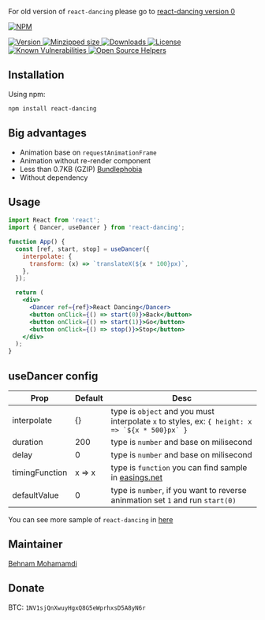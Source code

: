 For old version of `react-dancing` please go to [react-dancing version 0](https://github.com/behnammodi/react-dancing/tree/version-0)

[![NPM](https://nodei.co/npm/react-dancing.png)](https://nodei.co/npm/react-dancing/)

<a href="https://www.npmjs.com/package/react-dancing">
  <img src="https://img.shields.io/npm/v/react-dancing.svg" alt="Version">
</a>

<a href="https://bundlephobia.com/result?p=react-dancing">
<img src="https://badgen.net/bundlephobia/minzip/react-dancing" alt="Minzipped size">
</a>

<a href="https://www.npmjs.com/package/react-dancing">
  <img src="https://badgen.net/npm/dt/react-dancing" alt="Downloads">
</a>

<a href="https://www.npmjs.com/package/react-dancing">
  <img src="https://img.shields.io/npm/l/react-dancing.svg" alt="License">
</a>

<a href="https://snyk.io/test/npm/react-dancing">
  <img src="https://snyk.io/test/npm/react-dancing/badge.svg?style=flat-square" alt="Known Vulnerabilities">
</a>

<a href="https://www.codetriage.com/behnammodi/react-dancing">
  <img src="https://www.codetriage.com/behnammodi/react-dancing/badges/users.svg" alt="Open Source Helpers"> 
</a>

## Installation

Using npm:

```bash
npm install react-dancing
```

## Big advantages

- Animation base on `requestAnimationFrame`
- Animation without re-render component
- Less than 0.7KB (GZIP) [Bundlephobia](https://bundlephobia.com/result?p=react-dancing)
- Without dependency

## Usage

```jsx
import React from 'react';
import { Dancer, useDancer } from 'react-dancing';

function App() {
  const [ref, start, stop] = useDancer({
    interpolate: {
      transform: (x) => `translateX(${x * 100}px)`,
    },
  });

  return (
    <div>
      <Dancer ref={ref}>React Dancing</Dancer>
      <button onClick={() => start(0)}>Back</button>
      <button onClick={() => start(1)}>Go</button>
      <button onClick={() => stop()}>Stop</button>
    </div>
  );
}
```

## useDancer config

| Prop           | Default | Desc                                                                                               |
| -------------- | ------- | -------------------------------------------------------------------------------------------------- |
| interpolate    | {}      | type is `object` and you must interpolate `x` to styles, ex: `` { height: x => `${x * 500}px` } `` |
| duration       | 200     | type is `number` and base on milisecond                                                            |
| delay          | 0       | type is `number` and base on milisecond                                                            |
| timingFunction | x => x  | type is `function` you can find sample in [easings.net](https://easings.net/)                      |
| defaultValue   | 0       | type is `number`, if you want to reverse aninmation set `1` and run `start(0)`                     |

You can see more sample of `react-dancing` in [here](https://codesandbox.io/s/react-dancing-version-1-8cdli)

## Maintainer

[Behnam Mohamamdi](https://github.com/behnammodi)

## Donate

BTC: `1NV1sjQnXwuyHgxQ8G5eWprhxsD5A8yN6r`

